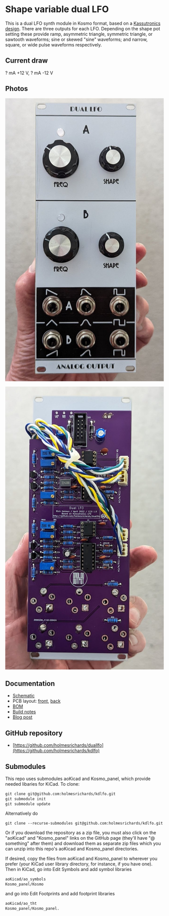# Shape variable dual LFO

This is a dual LFO synth module in Kosmo format, based on a [Kassutronics design](https://kassu2000.blogspot.com/2015/10/variable-waveshape-lfo.html). There are three outputs for each LFO. Depending on the shape pot setting these provide ramp, asymmetric triangle, symmetric triangle, or sawtooth waveforms; sine or skewed "sine" waveforms; and narrow, square, or wide pulse waveforms respectively.

## Current draw
? mA +12 V, ? mA -12 V


## Photos

![front](Images/front.jpg)

![front](Images/back.jpg)

## Documentation

* [Schematic](Docs/kdlfo.pdf)
* PCB layout: [front](Docs/kdlfo_layout_front.pdf), [back](Docs/kdlfo_layout_back.pdf)
* [BOM](Docs/kdlfo_bom.md)
* [Build notes](Docs/build.md)
* [Blog post](https://analogoutputblog.wordpress.com/2022/05/11/kassutronics-dual-lfo/)

## GitHub repository

* [https://github.com/holmesrichards/duallfo](https://github.com/holmesrichards/kdlfo)

## Submodules

This repo uses submodules aoKicad and Kosmo_panel, which provide needed libaries for KiCad. To clone:

```
git clone git@github.com:holmesrichards/kdlfo.git
git submodule init
git submodule update
```


Alternatively do

```
git clone --recurse-submodules git@github.com:holmesrichards/kdlfo.git
```

Or if you download the repository as a zip file, you must also click on the "aoKicad" and "Kosmo\_panel" links on the GitHub page (they'll have "@ something" after them) and download them as separate zip files which you can unzip into this repo's aoKicad and Kosmo\_panel directories.

If desired, copy the files from aoKicad and Kosmo\_panel to wherever you prefer (your KiCad user library directory, for instance, if you have one). Then in KiCad, go into Edit Symbols and add symbol libraries 

```
aoKicad/ao_symbols
Kosmo_panel/Kosmo
```
and go into Edit Footprints and add footprint libraries 
```
aoKicad/ao_tht
Kosmo_panel/Kosmo_panel.
```
